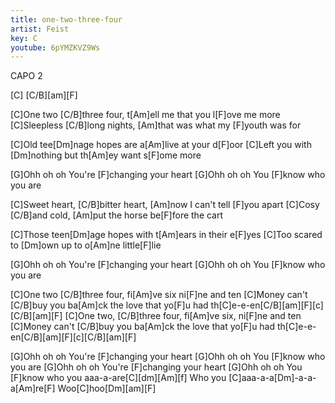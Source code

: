 ```yaml
---
title: one-two-three-four
artist: Feist
key: C
youtube: 6pYMZKVZ9Ws
---
```


CAPO 2

[C] [C/B][am][F]

[C]One two [C/B]three four, t[Am]ell me that you l[F]ove me more
[C]Sleepless [C/B]long nights, [Am]that was what my [F]youth was for

[C]Old tee[Dm]nage hopes are a[Am]live at your d[F]oor
[C]Left you with [Dm]nothing but th[Am]ey want s[F]ome more

[G]Ohh oh oh
You're [F]changing your heart
[G]Ohh oh oh
You [F]know who you are

[C]Sweet heart, [C/B]bitter heart, [Am]now I can't tell [F]you apart
[C]Cosy [C/B]and cold, [Am]put the horse be[F]fore the cart

[C]Those teen[Dm]age hopes with t[Am]ears in their e[F]yes
[C]Too scared to [Dm]own up to o[Am]ne little[F]lie

[G]Ohh oh oh
You're [F]changing your heart
[G]Ohh oh oh
You [F]know who you are

[C]One two [C/B]three four, fi[Am]ve six ni[F]ne and ten
[C]Money can't [C/B]buy you ba[Am]ck the love that yo[F]u had th[C]e-e-en[C/B][am][F][c][C/B][am][F]
[C]One two, [C/B]three four, fi[Am]ve six, ni[F]ne and ten
[C]Money can't [C/B]buy you ba[Am]ck the love that yo[F]u had th[C]e-e-en[C/B][am][F][c][C/B][am][F]

[G]Ohh oh oh
You're [F]changing your heart
[G]Ohh oh oh
You [F]know who you are
[G]Ohh oh oh
You're [F]changing your heart
[G]Ohh oh oh
You [F]know who you aaa-a-are[C][dm][Am][f]
Who you [C]aaa-a-a[Dm]-a-a-a[Am]re[F]
Woo[C]hoo[Dm][am][F]
